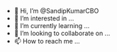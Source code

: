 - 👋 Hi, I’m @SandipKumarCBO
- 👀 I’m interested in ...
- 🌱 I’m currently learning ...
- 💞️ I’m looking to collaborate on ...
- 📫 How to reach me ...

<!---
Sandip Kumar/Sandip Kumar is a ✨ special ✨ repository because its `README.md` (this file) appears on your GitHub profile.
You can click the Preview link to take a look at your changes.
--->
